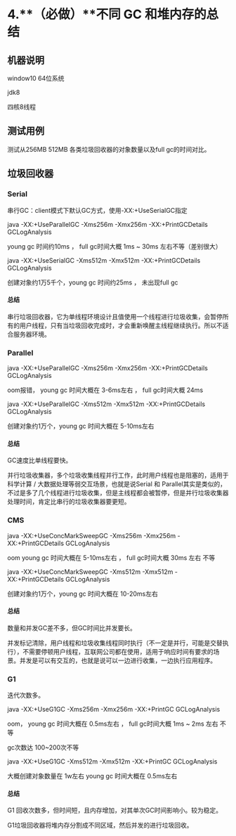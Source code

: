 # 4.**（必做）**不同 GC 和堆内存的总结



## 机器说明

window10 64位系统 

jdk8

四核8线程

## 测试用例

测试从256MB 512MB 各类垃圾回收器的对象数量以及full gc的时间对比。



## 垃圾回收器

### Serial

串行GC：client模式下默认GC方式，使用-XX:+UseSerialGC指定



java -XX:+UseParallelGC -Xms256m -Xmx256m -XX:+PrintGCDetails GCLogAnalysis

young gc 时间约10ms ， full gc时间大概 1ms ~ 30ms 左右不等（差别很大）

java -XX:+UseSerialGC -Xms512m -Xmx512m -XX:+PrintGCDetails GCLogAnalysis

创建对象约1万5千个，young gc 时间约25ms ， 未出现full gc

#### 总结

串行垃圾回收器，它为单线程环境设计且值使用一个线程进行垃圾收集，会暂停所有的用户线程，只有当垃圾回收完成时，才会重新唤醒主线程继续执行。所以不适合服务器环境。



### Parallel

java -XX:+UseParallelGC -Xms256m -Xmx256m -XX:+PrintGCDetails GCLogAnalysis

oom报错， young gc 时间大概在 3-6ms左右 ， full gc时间大概 24ms

java -XX:+UseParallelGC -Xms512m -Xmx512m -XX:+PrintGCDetails GCLogAnalysis

创建对象约1万个，young gc 时间大概在 5-10ms左右 



#### 总结

GC速度比单线程要快。

并行垃圾收集器，多个垃圾收集线程并行工作，此时用户线程也是阻塞的，适用于科学计算 / 大数据处理等弱交互场景，也就是说Serial 和 Parallel其实是类似的，不过是多了几个线程进行垃圾收集，但是主线程都会被暂停，但是并行垃圾收集器处理时间，肯定比串行的垃圾收集器要更短。



### CMS

java -XX:+UseConcMarkSweepGC -Xms256m -Xmx256m -XX:+PrintGCDetails GCLogAnalysis

oom young gc 时间大概在 5-10ms左右 ， full gc时间大概 30ms 左右 不等

java -XX:+UseConcMarkSweepGC -Xms512m -Xmx512m -XX:+PrintGCDetails GCLogAnalysis

创建对象约1万个，young gc 时间大概在 10-20ms左右 



#### 总结

数量和并发GC差不多，但GC时间比并发要长。

并发标记清除，用户线程和垃圾收集线程同时执行（不一定是并行，可能是交替执行），不需要停顿用户线程，互联网公司都在使用，适用于响应时间有要求的场景。并发是可以有交互的，也就是说可以一边进行收集，一边执行应用程序。



### G1

迭代次数多。

java -XX:+UseG1GC -Xms256m -Xmx256m -XX:+PrintGC GCLogAnalysis

oom， young gc 时间大概在 0.5ms左右 ， full gc时间大概 1ms ~ 2ms 左右 不等

gc次数达 100~200次不等

java -XX:+UseG1GC -Xms512m -Xmx512m -XX:+PrintGC GCLogAnalysis

大概创建对象数量在 1w左右 young gc 时间大概在 0.5ms左右



#### 总结

G1 回收次数多，但时间短，且内存增加，对其单次GC时间影响小。较为稳定。

G1垃圾回收器将堆内存分割成不同区域，然后并发的进行垃圾回收。